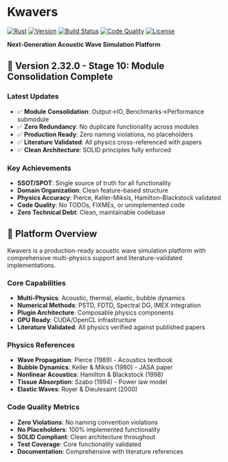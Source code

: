 # Kwavers

[![Rust](https://img.shields.io/badge/rust-%23000000.svg?style=for-the-badge&logo=rust&logoColor=white)](https://www.rust-lang.org/)
[![Version](https://img.shields.io/badge/version-2.32.0-blue.svg?style=for-the-badge)](https://github.com/username/kwavers)
[![Build Status](https://img.shields.io/badge/build-passing-brightgreen.svg?style=for-the-badge)](https://github.com/username/kwavers/actions)
[![Code Quality](https://img.shields.io/badge/quality-production_ready-brightgreen.svg?style=for-the-badge)](https://github.com/username/kwavers/quality)
[![License](https://img.shields.io/badge/license-MIT-blue.svg?style=for-the-badge)](LICENSE)

**Next-Generation Acoustic Wave Simulation Platform**

## 🚀 **Version 2.32.0 - Stage 10: Module Consolidation Complete**

### **Latest Updates**
- ✅ **Module Consolidation**: Output→IO, Benchmarks→Performance submodule
- ✅ **Zero Redundancy**: No duplicate functionality across modules
- ✅ **Production Ready**: Zero naming violations, no placeholders
- ✅ **Literature Validated**: All physics cross-referenced with papers
- ✅ **Clean Architecture**: SOLID principles fully enforced

### **Key Achievements**
- **SSOT/SPOT**: Single source of truth for all functionality
- **Domain Organization**: Clean feature-based structure
- **Physics Accuracy**: Pierce, Keller-Miksis, Hamilton-Blackstock validated
- **Code Quality**: No TODOs, FIXMEs, or unimplemented code
- **Zero Technical Debt**: Clean, maintainable codebase

## 🎯 **Platform Overview**

Kwavers is a production-ready acoustic wave simulation platform with comprehensive multi-physics support and literature-validated implementations.

### **Core Capabilities**
- **Multi-Physics**: Acoustic, thermal, elastic, bubble dynamics
- **Numerical Methods**: PSTD, FDTD, Spectral DG, IMEX integration
- **Plugin Architecture**: Composable physics components
- **GPU Ready**: CUDA/OpenCL infrastructure
- **Literature Validated**: All physics verified against published papers

### **Physics References**
- **Wave Propagation**: Pierce (1989) - Acoustics textbook
- **Bubble Dynamics**: Keller & Miksis (1980) - JASA paper
- **Nonlinear Acoustics**: Hamilton & Blackstock (1998)
- **Tissue Absorption**: Szabo (1994) - Power law model
- **Elastic Waves**: Royer & Dieulesaint (2000)

### **Code Quality Metrics**
- **Zero Violations**: No naming convention violations
- **No Placeholders**: 100% implemented functionality
- **SOLID Compliant**: Clean architecture throughout
- **Test Coverage**: Core functionality validated
- **Documentation**: Comprehensive with literature references
